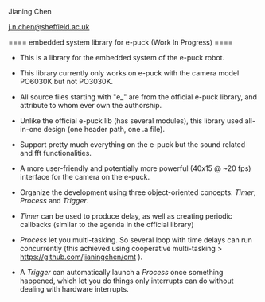 
Jianing Chen

j.n.chen@sheffield.ac.uk

==== embedded system library for e-puck (Work In Progress) ====

 - This is a library for the embedded system of the e-puck robot. 
 
 - This library currently only works on e-puck with the camera model PO6030K but not PO3030K.  
 
 - All source files starting with "e_" are from the official e-puck library, and attribute to whom ever own the authorship. 
 
 - Unlike the official e-puck lib (has several modules), this library used all-in-one design (one header path, one .a file). 
 
 - Support pretty much everything on the e-puck but the sound related and fft functionalities. 
 
 - A more user-friendly and potentially more powerful (40x15 @ ~20 fps) interface for the camera on the e-puck. 
 
 - Organize the development using three object-oriented concepts: _Timer_, _Process_ and _Trigger_. 

 - _Timer_ can be used to produce delay, as well as creating periodic callbacks (similar to the agenda in the official library)

 - _Process_ let you multi-tasking. So several loop with time delays can run concurrently (this achieved using cooperative multi-tasking > https://github.com/jianingchen/cmt ). 

 - A _Trigger_ can automatically launch a _Process_ once something happened, which let you do things only interrupts can do without dealing with hardware interrupts. 

